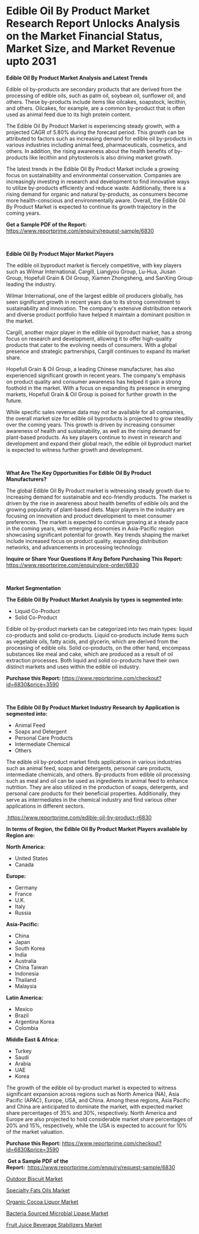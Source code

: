 <p><h1>Edible Oil By Product Market Research Report Unlocks Analysis on the Market Financial Status, Market Size, and Market Revenue upto 2031</h1></p><p><strong>Edible Oil By Product Market Analysis and Latest Trends</strong></p>
<p><p>Edible oil by-products are secondary products that are derived from the processing of edible oils, such as palm oil, soybean oil, sunflower oil, and others. These by-products include items like oilcakes, soapstock, lecithin, and others. Oilcakes, for example, are a common by-product that is often used as animal feed due to its high protein content.</p><p>The Edible Oil By Product Market is experiencing steady growth, with a projected CAGR of 5.80% during the forecast period. This growth can be attributed to factors such as increasing demand for edible oil by-products in various industries including animal feed, pharmaceuticals, cosmetics, and others. In addition, the rising awareness about the health benefits of by-products like lecithin and phytosterols is also driving market growth.</p><p>The latest trends in the Edible Oil By Product Market include a growing focus on sustainability and environmental conservation. Companies are increasingly investing in research and development to find innovative ways to utilize by-products efficiently and reduce waste. Additionally, there is a rising demand for organic and natural by-products, as consumers become more health-conscious and environmentally aware. Overall, the Edible Oil By Product Market is expected to continue its growth trajectory in the coming years.</p></p>
<p><strong>Get a Sample PDF of the Report:&nbsp;</strong> <a href="https://www.reportprime.com/enquiry/request-sample/6830">https://www.reportprime.com/enquiry/request-sample/6830</a></p>
<p>&nbsp;</p>
<p><strong>Edible Oil By Product Major Market Players</strong></p>
<p><p>The edible oil byproduct market is fiercely competitive, with key players such as Wilmar International, Cargill, Liangyou Group, Lu-Hua, Jiusan Group, Hopefull Grain & Oil Group, Xiamen Zhongsheng, and SanXing Group leading the industry.</p><p>Wilmar International, one of the largest edible oil producers globally, has seen significant growth in recent years due to its strong commitment to sustainability and innovation. The company's extensive distribution network and diverse product portfolio have helped it maintain a dominant position in the market.</p><p>Cargill, another major player in the edible oil byproduct market, has a strong focus on research and development, allowing it to offer high-quality products that cater to the evolving needs of consumers. With a global presence and strategic partnerships, Cargill continues to expand its market share.</p><p>Hopefull Grain & Oil Group, a leading Chinese manufacturer, has also experienced significant growth in recent years. The company's emphasis on product quality and consumer awareness has helped it gain a strong foothold in the market. With a focus on expanding its presence in emerging markets, Hopefull Grain & Oil Group is poised for further growth in the future.</p><p>While specific sales revenue data may not be available for all companies, the overall market size for edible oil byproducts is projected to grow steadily over the coming years. This growth is driven by increasing consumer awareness of health and sustainability, as well as the rising demand for plant-based products. As key players continue to invest in research and development and expand their global reach, the edible oil byproduct market is expected to witness further growth and development.</p></p>
<p>&nbsp;</p>
<p><strong>What Are The Key Opportunities For Edible Oil By Product Manufacturers?</strong></p>
<p><p>The global Edible Oil By Product market is witnessing steady growth due to increasing demand for sustainable and eco-friendly products. The market is driven by the rise in awareness about health benefits of edible oils and the growing popularity of plant-based diets. Major players in the industry are focusing on innovation and product development to meet consumer preferences. The market is expected to continue growing at a steady pace in the coming years, with emerging economies in Asia-Pacific region showcasing significant potential for growth. Key trends shaping the market include increased focus on product quality, expanding distribution networks, and advancements in processing technology.</p></p>
<p><strong>Inquire or Share Your Questions If Any Before Purchasing This Report:</strong> <a href="https://www.reportprime.com/enquiry/pre-order/6830">https://www.reportprime.com/enquiry/pre-order/6830</a></p>
<p>&nbsp;</p>
<p><strong>Market Segmentation</strong></p>
<p><strong>The Edible Oil By Product Market Analysis by types is segmented into:</strong></p>
<p><ul><li>Liquid Co-Product</li><li>Solid Co-Product</li></ul></p>
<p><p>Edible oil by-product markets can be categorized into two main types: liquid co-products and solid co-products. Liquid co-products include items such as vegetable oils, fatty acids, and glycerin, which are derived from the processing of edible oils. Solid co-products, on the other hand, encompass substances like meal and cake, which are produced as a result of oil extraction processes. Both liquid and solid co-products have their own distinct markets and uses within the edible oil industry.</p></p>
<p><strong>Purchase this Report:&nbsp;</strong><a href="https://www.reportprime.com/checkout?id=6830&price=3590">https://www.reportprime.com/checkout?id=6830&price=3590</a></p>
<p>&nbsp;</p>
<p><strong>The Edible Oil By Product Market Industry Research by Application is segmented into:</strong></p>
<p><ul><li>Animal Feed</li><li>Soaps and Detergent</li><li>Personal Care Products</li><li>Intermediate Chemical</li><li>Others</li></ul></p>
<p><p>The edible oil by-product market finds applications in various industries such as animal feed, soaps and detergents, personal care products, intermediate chemicals, and others. By-products from edible oil processing such as meal and oil can be used as ingredients in animal feed to enhance nutrition. They are also utilized in the production of soaps, detergents, and personal care products for their beneficial properties. Additionally, they serve as intermediates in the chemical industry and find various other applications in different sectors.</p></p>
<p><a href="https://www.reportprime.com/edible-oil-by-product-r6830">&nbsp;https://www.reportprime.com/edible-oil-by-product-r6830</a></p>
<p><strong>In terms of Region, the Edible Oil By Product Market Players available by Region are:</strong></p>
<p>
    <p> <strong> North America: </strong>
        <ul>
            <li>United States</li>
            <li>Canada</li>
        </ul>
        </p> 
    <p> <strong> Europe: </strong>
        <ul>
            <li>Germany</li>
            <li>France</li>
            <li>U.K.</li>
            <li>Italy</li>
            <li>Russia</li>
        </ul>
        </p> 
    <p> <strong> Asia-Pacific: </strong>
        <ul>
            <li>China</li>
            <li>Japan</li>
            <li>South Korea</li>
            <li>India</li>
            <li>Australia</li>
            <li>China Taiwan</li>
            <li>Indonesia</li>
            <li>Thailand</li>
            <li>Malaysia</li>
        </ul>
        </p> 
    <p> <strong> Latin America: </strong>
        <ul>
            <li>Mexico</li>
            <li>Brazil</li>
            <li>Argentina Korea</li>
            <li>Colombia</li>
        </ul>
        </p> 
    <p> <strong> Middle East & Africa: </strong>
        <ul>
            <li>Turkey</li>
            <li>Saudi</li>
            <li>Arabia</li>
            <li>UAE</li>
            <li>Korea</li>
        </ul>
    </p>
    </p>
<p><p>The growth of the edible oil by-product market is expected to witness significant expansion across regions such as North America (NA), Asia Pacific (APAC), Europe, USA, and China. Among these regions, Asia Pacific and China are anticipated to dominate the market, with expected market share percentages of 35% and 30%, respectively. North America and Europe are also projected to hold considerable market share percentages of 20% and 15%, respectively, while the USA is expected to account for 10% of the market valuation.</p></p>
<p><strong>Purchase this Report: </strong><a href="https://www.reportprime.com/checkout?id=6830&price=3590">https://www.reportprime.com/checkout?id=6830&price=3590</a></p>
<p>&nbsp;<strong>Get a Sample PDF of the Report:&nbsp;&nbsp;</strong><a href="https://www.reportprime.com/enquiry/request-sample/6830">https://www.reportprime.com/enquiry/request-sample/6830</a></p>
<p><strong></strong></p>
<p><p><a href="https://github.com/RoccoManning/Market-Research-Report-List-6/blob/main/outdoor-biscuit-market.md">Outdoor Biscuit Market</a></p><p><a href="https://github.com/mauripalmi/Market-Research-Report-List-5/blob/main/specialty-fats-oils-market.md">Specialty Fats Oils Market</a></p><p><a href="https://github.com/gulaimolin/Market-Research-Report-List-6/blob/main/organic-cocoa-liquor-market.md">Organic Cocoa Liquor Market</a></p><p><a href="https://github.com/ranaacryptoaddmin/Market-Research-Report-List-1/blob/main/bacteria-sourced-microbial-lipase-market.md">Bacteria Sourced Microbial Lipase Market</a></p><p><a href="https://github.com/jadenRaynor/Market-Research-Report-List-1/blob/main/fruit-juice-beverage-stabilizers-market.md">Fruit Juice Beverage Stabilizers Market</a></p></p>